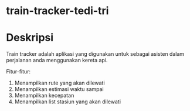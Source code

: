 # train-tracker-tedi-tri

# Deskripsi

Train tracker adalah aplikasi yang digunakan untuk sebagai asisten dalam perjalanan anda menggunakan kereta api.

Fitur-fitur:

1. Menampilkan rute yang akan dilewati 
2. Menampilkan estimasi waktu sampai
3. Menampilkan kecepatan 
4. Menampilkan list stasiun yang akan dilewati


